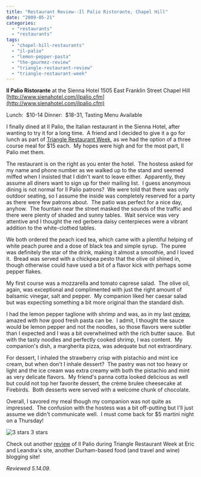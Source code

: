 ```yaml
---
title: "Restaurant Review--Il Palio Ristorante, Chapel Hill"
date: "2009-05-21"
categories:
  - "restaurants"
  - "restaurants"
tags:
  - "chapel-hill-restaurants"
  - "il-palio"
  - "lemon-pepper-pasta"
  - "the-gourmez-review"
  - "triangle-restaurant-review"
  - "triangle-restaurant-week"
---
```


**Il Palio Ristorante** at the Sienna Hotel 1505 East Franklin Street Chapel Hill [http://www.sienahotel.com/ilpalio.cfm](http://www.sienahotel.com/ilpalio.cfm)

Lunch:  $10-14 Dinner:  $18-31, Tasting Menu Available

I finally dined at Il Palio, the Italian restaurant in the Sienna Hotel, after wanting to try it for a long time.  A friend and I decided to give it a go for lunch as part of [Triangle Restaurant Week](http://www.trirestaurantweek.com/), as we had the option of a three course meal for $15 each.  My hopes were high and for the most part, Il Palio met them.

The restaurant is on the right as you enter the hotel.  The hostess asked for my name and phone number as we walked up to the stand and seemed miffed when I insisted that I didn't want to leave either.  Apparently, they assume all diners want to sign up for their mailing list.  I guess anonymous dining is not normal for Il Palio patrons?  We were told that there was only outdoor seating, so I assume the inside was completely reserved for a party as there were few patrons about.  The patio was perfect for a nice day, anyhow.  The fountain near the street masked the sounds of the traffic and there were plenty of shaded and sunny tables.  Wait service was very attentive and I thought the red gerbera daisy centerpieces were a vibrant addition to the white-clothed tables.

We both ordered the peach iced tea, which came with a plentiful helping of white peach puree and a dose of black tea and simple syrup.  The puree was definitely the star of the drink, making it almost a smoothie, and I loved it.  Bread was served with a chickpea pesto that the olive oil shined in, though otherwise could have used a bit of a flavor kick with perhaps some pepper flakes.

My first course was a mozzarella and tomato caprese salad.  The olive oil, again, was exceptional and complimented with just the right amount of balsamic vinegar, salt and pepper.  My companion liked her caesar salad but was expecting something a bit more original than the standard dish.

I had the lemon pepper taglione with shrimp and was, as in my last [review](index.php?id=restaurant-review-piazza-italia-brightleaf-square-durham), amazed with how good fresh pasta can be.  I admit, I thought the sauce would be lemon pepper and not the noodles, so those flavors were subtler than I expected and I was a bit overwhelmed with the rich butter sauce.  But with the tasty noodles and perfectly cooked shrimp, I was content.  My companion's dish, a margherita pizza, was adequate but not extraordinary.

For dessert, I inhaled the strawberry crisp with pistachio and mint ice cream, but when don't I inhale dessert?  The pastry was not too heavy or light and the ice cream was extra creamy with both the pistachio and mint as very delicate flavors.  My friend's panna cotta looked delicious as well but could not top her favorite dessert, the crème brulee cheesecake at Firebirds.  Both desserts were served with a welcome chunk of chocolate.

Overall, I savored my meal though my companion was not quite as impressed.  The confusion with the hostess was a bit off-putting but I'll just assume we didn't communicate well.  I must come back for $5 martini night on a Thursday!




<div class="caption">

![3 stars](http://s3.amazonaws.com/thegourmez-wpmedia/2009/02/rating_avocado1.gif "rating_avocado1") 3 stars</div>


Check out another [review](http://www.ericandleandra.com/wp/2009/05/19/triangle-restaurant-week-il-palio/) of Il Palio during Triangle Restaurant Week at Eric and Leandra's site, another Durham-based food (and travel and wine) blogging site!

_Reviewed 5.14.09._
